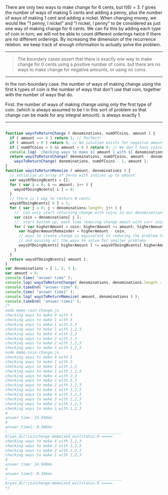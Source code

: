 There are only two ways to make change for 6 cents, but f(6) = 3. f gives the number of ways of making 5 cents and
adding a penny, plus the number of ways of making 1 cent and adding a nickel. When changing money, we would like
"1 penny, l nickel" and "l nickel, l penny" to be considered as just one way of making change for 6 cents.
We can fix this by adding each type of coin in turn; we will not be able to count different orderings twice if there are
no different orderings.
By increasing the dimension of the recurrence relation. we keep track of enough information to actually solve the
problem.

---

> The boundary cases assert that there is exactly one way to make change for 0 cents using a positive number of coins.
> but there are no ways to make change for negative amounts, or using no coins.

---

In the non-boundary case. the number of ways of making change using the first k types of coin is the number of ways
that don't use that coin, together with the number of ways that do.

First. the number of ways of making change using only the first type of coin. (which is always assumed to be I in this
sort of problem so that change can be made for any integral amount). is always exactly 1.

---

```js

function waysToReturnChange ( denominations, numOfCoins, amount ) {
  if ( amount === 0 ) return 1; // Perfect!
  if ( amount < 0 ) return 0; // No solution exists for negative amount
  if ( numOfCoins < 0 && amount > 0 ) return 0; // We don't have coins left!
  console.log( `checking ways to make ${ amount } with ${ denominations.slice( numOfCoins ) }` );
  return waysToReturnChange( denominations, numOfCoins, amount - denominations[ numOfCoins ] ) +
    waysToReturnChange( denominations, numOfCoins - 1, amount );
}
function waysToReturnMemoize ( amount, denominations ) {
  // intialize an array of zeros with indices up to amount
  var waysOfDoingNcents = [];
  for ( var i = 0; i <= amount; i++ ) {
    waysOfDoingNcents[ i ] = 0;
  }
  // there is 1 way to renturn 0 cents
  waysOfDoingNcents[ 0 ] = 1;
  for ( var j = 0; j < denominations.length; j++ ) {
    //  can only start returning change with coins in our denominations
    var coin = denominations[ j ];
    //  start bottom up, each time reducing change amout with curr coin.
    for ( var higherAmount = coin; higherAmount <= amount; higherAmount++ ) {
      var higherAmountRemainder = higherAmount - coin;
      // ways to create change is equivalent to reducing the problem to a known problem
      // and gaining all the ways to solve for smaller problems
      waysOfDoingNcents[ higherAmount ] += waysOfDoingNcents[ higherAmountRemainder ];
    }
  }
  return waysOfDoingNcents[ amount ];
}
var denominations = [ 1, 2, 3 ];
var amount = 4;
console.time( "answer time" );
console.log( waysToReturnChange( denominations, denominations.length - 1, amount ) );
console.timeEnd( "answer time" );
console.time( "answer time1" );
console.log( waysToReturnMemoize( amount, denominations ) );
console.timeEnd( "answer time1" );
/*
node memo-coin-change.js
checking ways to make 4 with 3
checking ways to make 1 with 3
checking ways to make 1 with 2,3
checking ways to make 1 with 1,2,3
checking ways to make 4 with 2,3
checking ways to make 2 with 2,3
checking ways to make 2 with 1,2,3
checking ways to make 1 with 1,2,3
node memo-coin-change.js
checking ways to make 4 with 3
checking ways to make 1 with 3
checking ways to make 1 with 2,3
checking ways to make 1 with 1,2,3
checking ways to make 4 with 2,3
checking ways to make 2 with 2,3
checking ways to make 2 with 1,2,3
checking ways to make 1 with 1,2,3
checking ways to make 4 with 1,2,3
checking ways to make 3 with 1,2,3
checking ways to make 2 with 1,2,3
checking ways to make 1 with 1,2,3
4
answer time: 24.948ms
4
answer time1: 0.386ms
\___________________________________________________
bryan_dir:coinchange-memoized_exitstatus:0 ====>
checking ways to make 4 with 1,2,3
checking ways to make 3 with 1,2,3
checking ways to make 2 with 1,2,3
checking ways to make 1 with 1,2,3
4
answer time: 24.948ms
4
answer time1: 0.386ms
\___________________________________________________
bryan_dir:coinchange-memoized_exitstatus:0 ====>
*/
```
